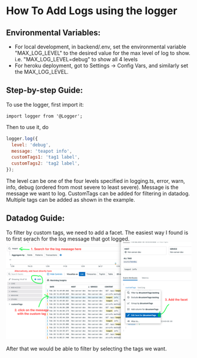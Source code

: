 # How To Add Logs using the logger

## Environmental Variables:

- For local development, in backend/.env, set the environmental variable "MAX_LOG_LEVEL" to the desired value for the max level of log to show. i.e.
  "MAX_LOG_LEVEL=debug" to show all 4 levels
- For heroku deployment, got to Settings -> Config Vars, and similarly set the MAX_LOG_LEVEL.

## Step-by-step Guide:

To use the logger, first import it:

```
import logger from '@Logger';
```

Then to use it, do

```javascript
logger.log({
  level: 'debug',
  message: 'teapot info',
  customTags1: 'tag1 label',
  customTags2: 'tag2 label',
});
```

The level can be one of the four levels specified in logging.ts, error, warn, info, debug (ordered from most severe to least severe). Message is the message we
want to log. CustomTags can be added for filtering in datadog. Multiple tags can be added as shown in the example.

## Datadog Guide:

To filter by custom tags, we need to add a facet. The easiest way I found is to first serach for the log message that got logged.
![datadog](datadog.png)

After that we would be able to filter by selecting the tags we want.
